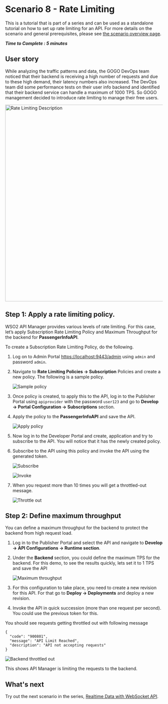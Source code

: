 # Scenario 8 - Rate Limiting

This is a tutorial that is part of a series and can be used as a standalone tutorial on how to set up rate limiting for an API. For more details on the scenario and general prerequisites, please see [the scenario overview page]({{base_path}}/tutorials/scenarios/scenario-overview).

**_Time to Complete : 5 minutes_**

## User story

While analyzing the traffic patterns and data, the GOGO DevOps team noticed that their backend is receiving a high number of requests and due to these high demand, their latency numbers also increased. The DevOps team did some performance tests on their user info backend and identified that their backend service can handle a maximum of 1000 TPS. So GOGO management decided to introduce rate limiting to manage their free users.

<img src="{{base_path}}/assets/img/tutorials/scenario-tutorials/scenario8.png" title="Rate Limiting Description" width="630"/>

## Step 1: Apply a rate limiting policy.

WSO2 API Manager provides various levels of rate limiting. For this case, let’s apply Subscription Rate Limiting Policy and Maximum Throughput for the backend for **PassengerInfoAPI**.

To create a Subscription Rate Limiting Policy, do the following.

1. Log on to Admin Portal [https://localhost:9443/admin](https://localhost:9443/admin) using `admin` and password `admin`.
2. Navigate to **Rate Limiting Policies → Subscription** Policies and create a new policy. The following is a sample policy.

    ![Sample policy]({{base_path}}/assets/img/tutorials/scenarios/sample-policy.png)

3. Once policy is created, to apply this to the API, log in to the Publisher Portal using `apiprovider` with the password `user123` and go to **Develop → Portal Configuration → Subscriptions** section.
4. Apply the policy to the **PassengerInfoAPI** and save the API.

    ![Apply policy]({{base_path}}/assets/img/tutorials/scenarios/apply-policy.png)

5. Now log in to the Developer Portal and create, application and try to subscribe to the API. You will notice that it has the newly created policy. 
6. Subscribe to the API using this policy and invoke the API using the generated token. 

    ![Subscribe]({{base_path}}/assets/img/tutorials/scenarios/subscribe-policy-api.png)

    ![Invoke]({{base_path}}/assets/img/tutorials/scenarios/invoke-policy-api.png)

7. When you request more than 10 times you will get a throttled-out message.

    ![Throttle out]({{base_path}}/assets/img/tutorials/scenarios/throttleout-api.png)

## Step 2: Define maximum throughput

You can define a maximum throughput for the backend to protect the backend from high request load.

1. Log in to the Publisher Portal and select the API and navigate to **Develop → API Configurations → Runtime section**.
2. Under the **Backend** section, you could define the maximum TPS for the backend. For this demo, to see the results quickly, lets set it to 1 TPS and save the API

    ![Maximum throughput]({{base_path}}/assets/img/tutorials/scenarios/max-throughput.png)

3. For this configuration to take place, you need to create a new revision for this API. For that go to **Deploy → Deployments** and deploy a new revision.
4. Invoke the API in quick succession (more than one request per second). You could use the previous token for this.
   
You should see requests getting throttled out with following message

```
{
  "code": "900801",
  "message": "API Limit Reached",
  "description": "API not accepting requests"
}
```

![Backend throttled out]({{base_path}}/assets/img/tutorials/scenarios/throttleout-backend.png)


This shows API Manager is limiting the requests to the backend.

## What's next

Try out the next scenario in the series, [Realtime Data with WebSocket API]({{base_path}}/tutorials/scenarios/scenario9-realtime-data).